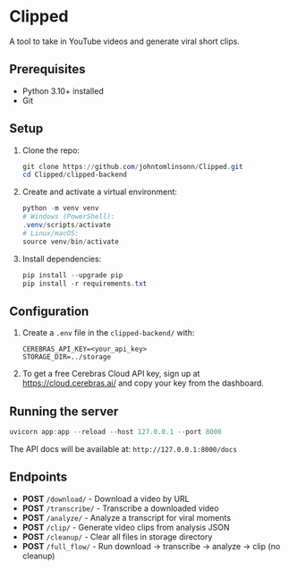 # Clipped
A tool to take in YouTube videos and generate viral short clips.

## Prerequisites

- Python 3.10+ installed
- Git

## Setup

1. Clone the repo:
   ```powershell
   git clone https://github.com/johntomlinsonn/Clipped.git
   cd Clipped/clipped-backend
   ```
2. Create and activate a virtual environment:
   ```powershell
   python -m venv venv
   # Windows (PowerShell):
   .venv/scripts/activate
   # Linux/macOS:
   source venv/bin/activate
   ```
3. Install dependencies:
   ```powershell
   pip install --upgrade pip
   pip install -r requirements.txt
   ```

## Configuration

1. Create a `.env` file in the `clipped-backend/` with:
   ```properties
   CEREBRAS_API_KEY=<your_api_key>
   STORAGE_DIR=../storage
   ```
2. To get a free Cerebras Cloud API key, sign up at https://cloud.cerebras.ai/ and copy your key from the dashboard.

## Running the server

```powershell
uvicorn app:app --reload --host 127.0.0.1 --port 8000
```

The API docs will be available at: `http://127.0.0.1:8000/docs`

## Endpoints

- **POST** `/download/` - Download a video by URL
- **POST** `/transcribe/` - Transcribe a downloaded video
- **POST** `/analyze/` - Analyze a transcript for viral moments
- **POST** `/clip/` - Generate video clips from analysis JSON
- **POST** `/cleanup/` - Clear all files in storage directory
- **POST** `/full_flow/` - Run download → transcribe → analyze → clip (no cleanup)
